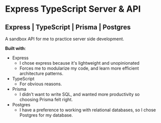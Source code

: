 # Express TypeScript Server & API

## Express | TypeScript | Prisma | Postgres

A sandbox API for me to practice server side development.

**Built with**:

- Express
  - I chose express because it's lightweight and unopinionated
  - Forces me to modularize my code, and learn more efficient architecture patterns.
- TypeScript
  - For obvious reasons.
- Prisma
  - I didn't want to write SQL, and wanted more productivity so choosing Prisma felt right.
- Postgres
  - I have a preference to working with relational databases, so I chose Postgres for my database.
